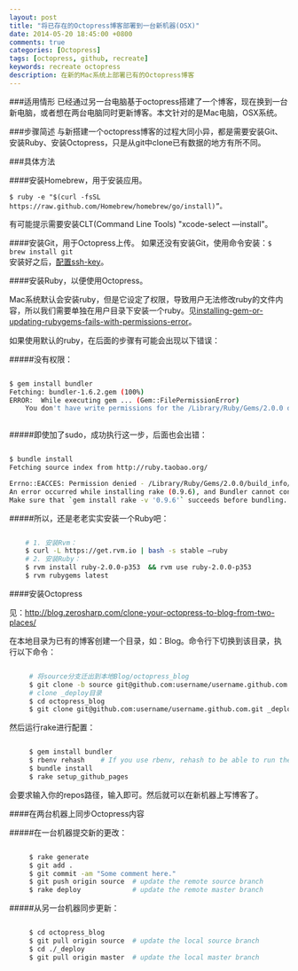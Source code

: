 ```yaml
---
layout: post
title: "将已存在的Octopress博客部署到一台新机器(OSX)"
date: 2014-05-20 18:45:00 +0800
comments: true
categories: [Octopress]
tags: [octopress, github, recreate]
keywords: recreate octopress
description: 在新的Mac系统上部署已有的Octopress博客
---
```


###适用情形
已经通过另一台电脑基于octopress搭建了一个博客，现在换到一台新电脑，或者想在两台电脑同时更新博客。本文针对的是Mac电脑，OSX系统。


###步骤简述
与新搭建一个octopress博客的过程大同小异，都是需要安装Git、安装Ruby、安装Octopress，只是从git中clone已有数据的地方有所不同。

<!--more-->

###具体方法

####安装Homebrew，用于安装应用。
     
    $ ruby -e "$(curl -fsSL https://raw.github.com/Homebrew/homebrew/go/install)”。
    
有可能提示需要安装CLT(Command Line Tools) "xcode-select —install"。

####安装Git，用于Octopress上传。
如果还没有安装Git，使用命令安装：`$ brew install git`  
安装好之后，[配置ssh-key](https://help.github.com/articles/generating-ssh-keys)。

####安装Ruby，以便使用Octopress。

Mac系统默认会安装ruby，但是它设定了权限，导致用户无法修改ruby的文件内容，所以我们需要单独在用户目录下安装一个ruby。见[installing-gem-or-updating-rubygems-fails-with-permissions-error](http://stackoverflow.com/questions/14607193/installing-gem-or-updating-rubygems-fails-with-permissions-error)。

如果使用默认的ruby，在后面的步骤有可能会出现以下错误：

#####没有权限：

``` bash

$ gem install bundler
Fetching: bundler-1.6.2.gem (100%)
ERROR:  While executing gem ... (Gem::FilePermissionError)
    You don't have write permissions for the /Library/Ruby/Gems/2.0.0 directory.
    
```
     
#####即使加了sudo，成功执行这一步，后面也会出错：

``` bash

$ bundle install
Fetching source index from http://ruby.taobao.org/

Errno::EACCES: Permission denied - /Library/Ruby/Gems/2.0.0/build_info/rake-0.9.6.info
An error occurred while installing rake (0.9.6), and Bundler cannot continue.
Make sure that `gem install rake -v '0.9.6'` succeeds before bundling.

```

#####所以，还是老老实实安装一个Ruby吧：

``` bash

	# 1. 安装Rvm：
    $ curl -L https://get.rvm.io | bash -s stable —ruby
    # 2. 安装Ruby：
    $ rvm install ruby-2.0.0-p353  && rvm use ruby-2.0.0-p353
    $ rvm rubygems latest

```

####安装Octopress
     
见：http://blog.zerosharp.com/clone-your-octopress-to-blog-from-two-places/

在本地目录为已有的博客创建一个目录，如：Blog。命令行下切换到该目录，执行以下命令：

``` bash

     # 将source分支迁出到本地Blog/octopress_blog
     $ git clone -b source git@github.com:username/username.github.com.git octopress_blog
     # clone _deploy目录
     $ cd octopress_blog
     $ git clone git@github.com:username/username.github.com.git _deploy

```
然后运行rake进行配置：

``` bash

     $ gem install bundler
     $ rbenv rehash    # If you use rbenv, rehash to be able to run the bundle command
     $ bundle install
     $ rake setup_github_pages

```

会要求输入你的repos路径，输入即可。然后就可以在新机器上写博客了。

####在两台机器上同步Octopress内容

#####在一台机器提交新的更改：

``` bash

     $ rake generate
     $ git add .
     $ git commit -am "Some comment here."
     $ git push origin source  # update the remote source branch
     $ rake deploy             # update the remote master branch

```

#####从另一台机器同步更新：

``` bash

     $ cd octopress_blog
     $ git pull origin source  # update the local source branch
     $ cd ./_deploy
     $ git pull origin master  # update the local master branch

```

